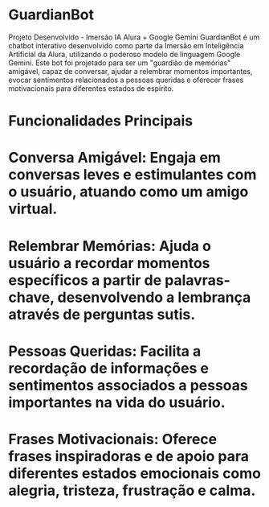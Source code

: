 # GuardianBot

Projeto Desenvolvido - Imersão IA Alura + Google Gemini
GuardianBot é um chatbot interativo desenvolvido como parte da Imersão em Inteligência Artificial da Alura, utilizando o poderoso modelo de linguagem Google Gemini. Este bot foi projetado para ser um "guardião de memórias" amigável, capaz de conversar, ajudar a relembrar momentos importantes, evocar sentimentos relacionados a pessoas queridas e oferecer frases motivacionais para diferentes estados de espírito.

# Funcionalidades Principais

# Conversa Amigável: Engaja em conversas leves e estimulantes com o usuário, atuando como um amigo virtual.
# Relembrar Memórias: Ajuda o usuário a recordar momentos específicos a partir de palavras-chave, desenvolvendo a lembrança através de perguntas sutis.
# Pessoas Queridas: Facilita a recordação de informações e sentimentos associados a pessoas importantes na vida do usuário.
# Frases Motivacionais: Oferece frases inspiradoras e de apoio para diferentes estados emocionais como alegria, tristeza, frustração e calma.
